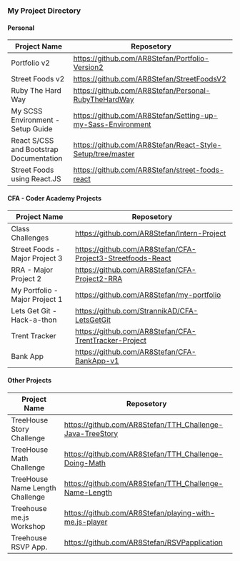 ### My Project Directory

#### Personal

| Project Name | Reposetory |
| ------ | ------ |
| Portfolio v2 | https://github.com/AR8Stefan/Portfolio-Version2 |
| Street Foods v2 | https://github.com/AR8Stefan/StreetFoodsV2 |
| Ruby The Hard Way | https://github.com/AR8Stefan/Personal-RubyTheHardWay |
| My SCSS Environment - Setup Guide | https://github.com/AR8Stefan/Setting-up-my-Sass-Environment |
| React S/CSS and Bootstrap Documentation | https://github.com/AR8Stefan/React-Style-Setup/tree/master |
| Street Foods using React.JS | https://github.com/AR8Stefan/street-foods-react |

#### CFA - Coder Academy Projects

| Project Name | Reposetory |
| ------ | ------ |
| Class Challenges | https://github.com/AR8Stefan/Intern-Project |
| Street Foods - Major Project 3 | https://github.com/AR8Stefan/CFA-Project3-Streetfoods-React |
| RRA - Major Project 2 | https://github.com/AR8Stefan/CFA-Project2-RRA |
| My Portfolio - Major Project 1 | https://github.com/AR8Stefan/my-portfolio|
| Lets Get Git - Hack-a-thon | https://github.com/StrannikAD/CFA-LetsGetGit
| Trent Tracker | https://github.com/AR8Stefan/CFA-TrentTracker-Project  |
| Bank App | https://github.com/AR8Stefan/CFA-BankApp-v1 |

#### Other Projects

| Project Name | Reposetory |
| ------ | ------ |
| TreeHouse Story Challenge | https://github.com/AR8Stefan/TTH_Challenge-Java-TreeStory |
| TreeHouse Math Challenge | https://github.com/AR8Stefan/TTH_Challenge-Doing-Math |
| TreeHouse Name Length Challenge | https://github.com/AR8Stefan/TTH_Challenge-Name-Length |
| Treehouse me.js Workshop | https://github.com/AR8Stefan/playing-with-me.js-player |
| Treehouse RSVP App. | https://github.com/AR8Stefan/RSVPapplication |
